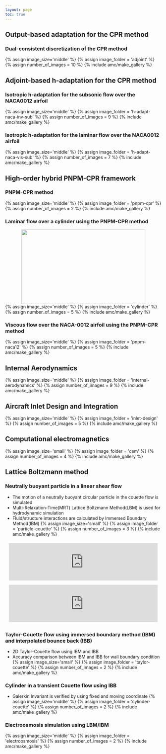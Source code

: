```yaml
---
layout: page
toc: true
---
```

## Output-based adaptation for the CPR method
### Dual-consistent discretization of the CPR method
{% assign image_size='middle' %}
{% assign image_folder = 'adjoint' %}
{% assign number_of_images = 10 %}
{% include amc/make_gallery %}

## Adjoint-based h-adaptation for the CPR method
### Isotropic h-adaptation for the subsonic flow over the NACA0012 airfoil
{% assign image_size='middle' %}
{% assign image_folder = 'h-adapt-naca-inv-sub' %}
{% assign number_of_images = 9 %}
{% include amc/make_gallery %}

### Isotropic h-adaptation for the laminar flow over the NACA0012 airfoil
{% assign image_size='middle' %}
{% assign image_folder = 'h-adapt-naca-vis-sub' %}
{% assign number_of_images = 7 %}
{% include amc/make_gallery %}


## High-order hybrid PNPM-CPR framework
### PNPM-CPR method
{% assign image_size='middle' %}
{% assign image_folder = 'pnpm-cpr' %}
{% assign number_of_images = 2 %}
{% include amc/make_gallery %}

### Laminar flow over a cylinder using the PNPM-CPR method
<img style="display: block; margin: 0 auto;" width="400" height="240" align="middle" src="/img/cylinder/cylinder-p2p3.gif">
{% assign image_size='middle' %}
{% assign image_folder = 'cylinder' %}
{% assign number_of_images = 5 %}
{% include amc/make_gallery %}


### Viscous flow over the NACA-0012 airfoil using the PNPM-CPR method
{% assign image_size='middle' %}
{% assign image_folder = 'pnpm-naca12' %}
{% assign number_of_images = 5 %}
{% include amc/make_gallery %}


## Internal Aerodynamics
{% assign image_size='middle' %}
{% assign image_folder = 'internal-aerodynamics' %}
{% assign number_of_images = 9 %}
{% include amc/make_gallery %}

## Aircraft Inlet Design and Integration
{% assign image_size='middle' %}
{% assign image_folder = 'inlet-design' %}
{% assign number_of_images = 5 %}
{% include amc/make_gallery %}

## Computational electromagnetics
{% assign image_size='small' %}
{% assign image_folder = 'cem' %}
{% assign number_of_images = 4 %}
{% include amc/make_gallery %}

## Lattice Boltzmann method
### Neutrally buoyant particle in a linear shear flow
* The motion of a neutrally buoyant circular particle in the couette flow is simulated
* Multi-Relaxation-Time(MRT) Lattice Boltzmann Method(LBM) is used for hydrodynamic simulation
* Fluid/structure interactions are calculated by Immersed Boundary Method(IBM)
{% assign image_size='small' %}
{% assign image_folder = 'particle-couette' %}
{% assign number_of_images = 3 %}
{% include amc/make_gallery %}

<iframe style="padding:0.5em 0.3em;margin-left:auto;margin-right:auto;display:block;align:center;clear:both;" title="YouTube video player" width="480" height="120" src="http://www.youtube.com/embed/RZuPvglJY6E" frameborder="0">  </iframe>

<iframe style="padding:0.5em 0.3em;margin-left:auto;margin-right:auto;display:block;align:center;clear:both;" title="YouTube video player" width="480" height="120" src="http://www.youtube.com/embed/zammo9QyMg4" frameborder="0">  </iframe>

### Taylor-Couette flow using immersed boundary method (IBM) and interpolated bounce back (IBB)
* 2D Taylor-Couette flow using IBM and IBB
* Accuracy comparison between IBM and IBB for wall boundary condition
{% assign image_size='small' %}
{% assign image_folder = 'taylor-couette' %}
{% assign number_of_images = 2 %}
{% include amc/make_gallery %}
        
### Cylinder in a transient Couette flow using IBB
* Galerkin Invariant is verified by using fixed and moving coordinate
{% assign image_size='middle' %}
{% assign image_folder = 'cylinder-couette' %}
{% assign number_of_images = 2 %}
{% include amc/make_gallery %}

### Electroosmosis simulation using LBM/IBM
{% assign image_size='middle' %}
{% assign image_folder = 'electroosmosis' %}
{% assign number_of_images = 2 %}
{% include amc/make_gallery %}


